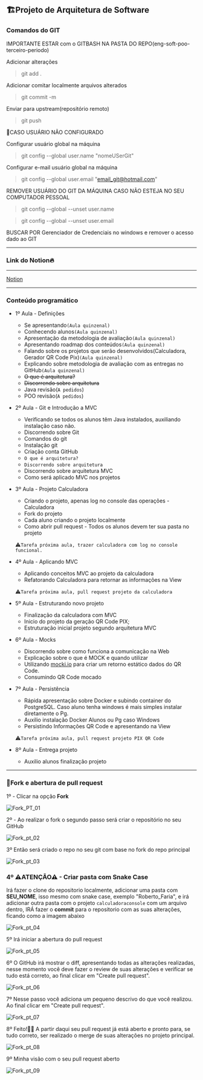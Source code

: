 ## 🏗Projeto de Arquitetura de Software

### Comandos do GIT

IMPORTANTE ESTAR com o GITBASH NA PASTA DO REPO(eng-soft-poo-terceiro-periodo)

Adicionar alterações
> git add .

Adicionar comitar localmente arquivos alterados
> git commit -m

Enviar para upstream(repositório remoto)
> git push

🚧CASO USUÁRIO NÃO CONFIGURADO

Configurar usuário global na máquina
> git config --global user.name "nomeUSerGit"

Configurar e-mail usuário global na máquina
> git config --global user.email "email_git@hotmail.com"

REMOVER USUÁRIO DO GIT DA MÁQUINA CASO NÃO ESTEJA NO SEU COMPUTADOR PESSOAL

> git config --global --unset user.name

> git config --global --unset user.email

BUSCAR POR Gerenciador de Credenciais no windows e remover o acesso dado ao GIT

---

### Link do Notion🔥

---

[Notion](https://www.notion.so/Primeiro-Bimestre-013e0180341e4a73b3ba2d1768fca330)

---

### Conteúdo programático

- 1º Aula - Definições
    - Se apresentando`(Aula quinzenal)`
    - Conhecendo alunos`(Aula quinzenal)`
    - Apresentação da metodologia de avaliação`(Aula quinzenal)`
    - Apresentando roadmap dos conteúdos`(Aula quinzenal)`
    - Falando sobre os projetos que serão desenvolvidos(Calculadora, Gerador QR Code Pix)`(Aula quinzenal)`
    - Explicando sobre metodologia de avaliação com as entregas no GitHub`(Aula quinzenal)`
    - ~~O que é arquitetura?~~
    - ~~Discorrendo sobre arquitetura~~
    - Java revisão(`A pedidos`)
    - POO revisão(`A pedidos`)

- 2º Aula - Git e Introdução a MVC
    - Verificando se todos os alunos têm Java instalados, auxiliando instalação caso não.
    - Discorrendo sobre Git
    - Comandos do git
    - Instalação git
    - Criação conta GitHub
    - `O que é arquitetura?`
    - `Discorrendo sobre arquitetura`
    - Discorrendo sobre arquitetura MVC
    - Como será aplicado MVC nos projetos
    
- 3º Aula - Projeto Calculadora
    - Criando o projeto, apenas log no console das operações - Calculadora
    - Fork do projeto
    - Cada aluno criando o projeto localmente
    - Como abrir pull request - Todos os alunos devem ter sua pasta no projeto
    
    ⚠`Tarefa próxima aula, trazer calculadora com log no console funcional.`
    
- 4º Aula - Aplicando MVC
    - Aplicando conceitos MVC ao projeto da calculadora
    - Refatorando Calculadora para retornar as informações na View
    
    ⚠`Tarefa próxima aula, pull request projeto da calculadora`
    
- 5º Aula - Estruturando novo projeto
    - Finalização da calculadora com MVC
    - Inicio do projeto da geração QR Code PIX;
    - Estruturação inicial projeto segundo arquitetura MVC
- 6º Aula - Mocks
    - Discorrendo sobre como funciona a comunicação na Web
    - Explicação sobre o que é MOCK e quando utilizar
    - Utilizando [mocki.io](https://mocki.io/) para criar um retorno estático dados do QR Code.
    - Consumindo QR Code mocado
- 7º Aula - Persistência
    - Rápida apresentação sobre Docker e subindo container do PostgreSQL. Caso aluno tenha windows é mais simples instalar diretamente o Pg.
    - Auxilio instalação Docker Alunos ou Pg caso Windows
    - Persistindo Informações QR Code e apresentando na View
    
    ⚠`Tarefa próxima aula, pull request projeto PIX QR Code`
    
- 8º Aula - Entrega projeto
    - Auxilio alunos finalização projeto

---

### 🍴Fork e abertura de pull request

1º - Clicar na opção **Fork**

![Fork_PT_01](https://github.com/Sandrolaxx/eng-soft-arch-quarto-periodo-turma-b/assets/61207420/1eccb15a-f3ad-4355-ab16-f1b0fb244cbd)

2º - Ao realizar o fork o segundo passo será criar o repositório no seu GitHub

![Fork_pt_02](https://github.com/Sandrolaxx/eng-soft-arch-quarto-periodo-turma-b/assets/61207420/4e06b579-5aef-4b1d-9281-8622895a561b)

3º Então será criado o repo no seu git com base no fork do repo principal

![Fork_pt_03](https://github.com/Sandrolaxx/eng-soft-arch-quarto-periodo-turma-b/assets/61207420/23b2c306-cacb-4439-aa72-28eb3c8efad3)

### 4º ⚠ATENÇÃO⚠ - Criar pasta com Snake Case 
Irá fazer o clone do repositorio localmente, adicionar uma pasta com **SEU_NOME**, isso mesmo com snake case, exemplo "Roberto_Faria", e irá adicionar outra pasta com o projeto `calculadoraconsole` com um arquivo dentro, IRÁ fazer o **commit** para o repositorio com as suas alterações, ficando como a imagem abaixo

![Fork_pt_04](https://github.com/Sandrolaxx/eng-soft-poo-terceiro-periodo/assets/61207420/3cb2f88e-8474-4458-9bb8-9ca0ddbb4962)

5º Irá iniciar a abertura do pull request

![Fork_pt_05](https://github.com/Sandrolaxx/eng-soft-arch-quarto-periodo-turma-b/assets/61207420/0dc4d467-a7a5-41db-ad5d-26db22e64efd)

6º O GitHub irá mostrar o diff, apresentando todas as alterações realizadas, nesse momento você deve fazer o review de suas alterações e verificar se tudo está correto, ao final clicar em "Create pull request".

![Fork_pt_06](https://github.com/Sandrolaxx/eng-soft-arch-quarto-periodo-turma-b/assets/61207420/e00b9d29-eef3-4b7d-b62e-dcf2ea6fef81)

7º Nesse passo você adiciona um pequeno descrivo do que você realizou. Ao final clicar em "Create pull request".

![Fork_pt_07](https://github.com/Sandrolaxx/eng-soft-arch-quarto-periodo-turma-b/assets/61207420/86dde404-55cc-4174-a863-50c61aa392ea)

8º Feito!🥳🎉 A partir daqui seu pull request já está aberto e pronto para, se tudo correto, ser realizado o merge de suas alterações no projeto principal.

![Fork_pt_08](https://github.com/Sandrolaxx/eng-soft-arch-quarto-periodo-turma-b/assets/61207420/8659495a-125d-4837-9d0a-49f9c5975f8a)

9º Minha visão com o seu pull request aberto

![Fork_pt_09](https://github.com/Sandrolaxx/eng-soft-arch-quarto-periodo-turma-b/assets/61207420/35e64864-2e65-49e2-890d-0c6ac573e008)